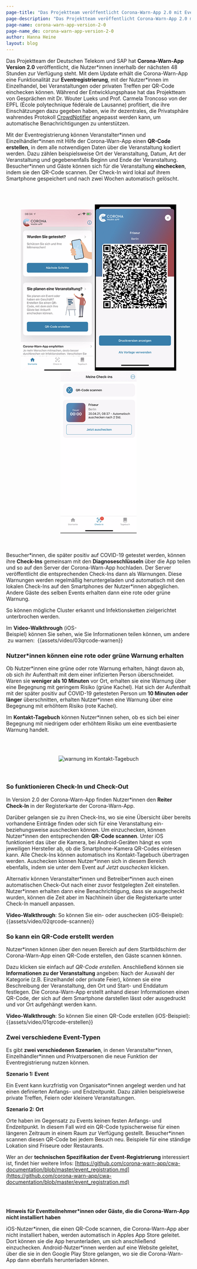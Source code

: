 ```yaml
---
page-title: "Das Projektteam veröffentlicht Corona-Warn-App 2.0 mit Eventregistrierung"
page-description: "Das Projektteam veröffentlicht Corona-Warn-App 2.0 mit Eventregistrierung"
page-name: corona-warn-app-version-2-0
page-name_de: corona-warn-app-version-2-0
author: Hanna Heine
layout: blog
---
```


Das Projektteam der Deutschen Telekom und SAP hat **Corona-Warn-App Version 2.0** veröffentlicht, die Nutzer\*innen innerhalb der nächsten 48 Stunden zur Verfügung steht. Mit dem Update erhält die Corona-Warn-App eine Funktionalität zur **Eventregistrierung**, mit der Nutzer\*innen im Einzelhandel, bei Veranstaltungen  oder privaten Treffen per QR-Code einchecken können. Während der Entwicklungsphase hat das Projektteam von Gesprächen mit Dr. Wouter Lueks und Prof. Carmela Troncoso von der EPFL (École polytechnique fédérale de Lausanne) profitiert, die ihre Einschätzungen dazu gegeben haben, wie ihr dezentrales, die Privatsphäre wahrendes Protokoll [CrowdNotifier](https://github.com/CrowdNotifier/documents) angepasst werden kann, um automatische Benachrichtigungen zu unterstützen.

<!-- overview -->

Mit der Eventregistrierung können Veranstalter\*innen und Einzelhändler\*innen mit Hilfe der Corona-Warn-App einen **QR-Code erstellen**, in dem alle notwendigen Daten über die Veranstaltung kodiert werden. Dazu zählen beispielsweise Ort der Veranstaltung, Datum, Art der Veranstaltung und gegebenenfalls Beginn und Ende der Veranstaltung. Besucher\*innen und Gäste können sich für die Veranstaltung **einchecken**, indem sie den QR-Code scannen. Der Check-In wird lokal auf ihrem Smartphone gespeichert und nach zwei Wochen automatisch gelöscht. 

<br></br>
<center> <img src="./startbildschirm.png" title="QR Code" style="align: center">  <img src="./qr-code.png" title="QR Code" style="align: center"> <img src="./check-in(4).png" title="Persönliche Check-Ins" style="align: center"></center>
<br></br>

Besucher\*innen, die später positiv auf COVID-19 getestet werden, können ihre **Check-Ins** gemeinsam mit den **Diagnoseschlüsseln** über die App teilen und so auf den Server der Corona-Warn-App hochladen. Der Server veröffentlicht die entsprechenden Check-Ins dann als Warnungen. Diese Warnungen werden regelmäßig heruntergeladen und automatisch mit den lokalen Check-Ins auf den Smartphones der Nutzer*innen abgeglichen. Andere Gäste des selben Events erhalten dann eine rote oder grüne Warnung. 

So können mögliche Cluster erkannt und Infektionsketten zielgerichtet unterbrochen werden.

Im **Video-Walkthrough** (iOS-Beispiel) können Sie sehen, wie Sie Informationen teilen können, um andere zu warnen: 
{{assets/video/03qrcode-warnen}}

### Nutzer\*innen können eine rote oder grüne Warnung erhalten

Ob Nutzer\*innen eine grüne oder rote Warnung erhalten, hängt davon ab, ob sich ihr Aufenthalt mit dem einer infizierten Person überschneidet. Waren sie **weniger als 10 Minuten** vor Ort, erhalten sie eine Warnung über eine Begegnung mit geringem Risiko (grüne Kachel). Hat sich der Aufenthalt mit der später positiv auf COVID-19 getesteten Person um **10 Minuten oder länger** überschnitten, erhalten Nutzer\*innen eine Warnung über eine Begegnung mit erhöhtem Risiko (rote Kachel). 

Im **Kontakt-Tagebuch** können Nutzer\*innen sehen, ob es sich bei einer Begegnung mit niedrigem oder erhöhtem Risiko um eine eventbasierte Warnung handelt.

<br></br>
<center> <img src="./erhöhtes-risiko-tagebuch.png" title="warnung im Kontakt-Tagebuch" style="align: center"> </center>
<br></br>


### So funktionieren Check-In und Check-Out 

In Version 2.0 der Corona-Warn-App finden Nutzer\*innen den **Reiter Check-In** in der Registerkarte der Corona-Warn-App. 

Darüber gelangen sie zu ihren Check-Ins, wo sie eine Übersicht über bereits vorhandene Einträge finden oder sich für eine Veranstaltung ein- beziehungsweise auschecken können. Um einzuchecken, können Nutzer\*innen den entsprechenden **QR-Code scannen**. Unter iOS funktioniert das über die Kamera, bei Android-Geräten hängt es vom jeweiligen Hersteller ab, ob die Smartphone-Kamera QR-Codes einlesen kann. Alle Check-Ins können automatisch ins Kontakt-Tagebuch übertragen werden. Auschecken können Nutzer\*innen sich in diesem Bereich ebenfalls, indem sie unter dem Event auf *Jetzt auschecken* klicken. 

Alternativ können Veranstalter\*innen und Betreiber\*innen auch einen automatischen Check-Out nach einer zuvor festgelegten Zeit einstellen. Nutzer\*innen erhalten dann eine Benachrichtigung, dass sie ausgecheckt wurden, können die Zeit aber im Nachhinein über die Registerkarte unter Check-In manuell anpassen.

**Video-Walkthrough**: So können Sie ein- oder auschecken (iOS-Beispiel):
{{assets/video/02qrcode-scannen}}

### So kann ein QR-Code erstellt werden

Nutzer\*innen können über den neuen Bereich auf dem Startbildschirm der Corona-Warn-App einen QR-Code erstellen, den Gäste scannen können. 

Dazu klicken sie einfach auf *QR-Code erstellen*. Anschließend können sie **Informationen zu der Veranstaltung** angeben: Nach der Auswahl der Kategorie  (z.B. Einzelhandel oder private Feier), können sie eine Beschreibung der Veranstaltung, den Ort und Start- und Enddatum festlegen. Die Corona-Warn-App erstellt anhand dieser Informationen einen QR-Code, der sich auf dem Smartphone darstellen lässt oder ausgedruckt und vor Ort aufgehängt werden kann. 

**Video-Walkthrough**: So können Sie einen QR-Code erstellen (iOS-Beispiel):
{{assets/video/01qrcode-erstellen}}

### Zwei verschiedene Event-Typen

Es gibt **zwei verschiedenen Szenarien**, in denen Veranstalter\*innen, Einzelhändler\*innen und Privatpersonen die neue Funktion der Eventregistrierung nutzen können. 

**Szenario 1: Event**

Ein Event kann kurzfristig von Organisator\*innen angelegt werden und hat einen definierten Anfangs- und Endzeitpunkt. Dazu zählen beispielsweise private Treffen, Feiern oder kleinere Veranstaltungen. 

**Szenario 2: Ort**

Orte haben im Gegensatz zu Events keinen festen Anfangs- und Endzeitpunkt. In diesem Fall wird ein QR-Code typischerweise für einen längeren Zeitraum in einem Raum zur Verfügung gestellt. Besucher\*innen scannen diesen QR-Code bei jedem Besuch neu. Beispiele für eine ständige Lokation sind Friseure oder Restaurants.


Wer an der **technischen Spezifikation der Event-Registrierung** interessiert ist, findet hier weitere Infos: [https://github.com/corona-warn-app/cwa-documentation/blob/master/event_registration.md](https://github.com/corona-warn-app/cwa-documentation/blob/master/event_registration.md)

<br></br>

**Hinweis für Eventteilnehmer\*innen oder Gäste, die die Corona-Warn-App nicht installiert haben**

iOS-Nutzer\*innen, die einen QR-Code scannen, die Corona-Warn-App aber nicht installiert haben, werden automatisch in Apples App Store geleitet. Dort können sie die App herunterladen, um sich anschließend einzuchecken. Android-Nutzer\*innen werden auf eine Website geleitet, über die sie in den Google Play Store gelangen, wo sie die Corona-Warn-App dann ebenfalls herunterladen können.
